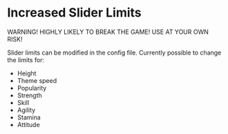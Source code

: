 # Increased Slider Limits

WARNING! HIGHLY LIKELY TO BREAK THE GAME! USE AT YOUR OWN RISK!

Slider limits can be modified in the config file. Currently possible to change the limits for:
- Height
- Theme speed
- Popularity
- Strength
- Skill
- Agility
- Stamina
- Attitude
